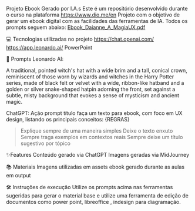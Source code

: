 Projeto Ebook Gerado por I.A.s
Este é um repositório desenvolvido durante o curso na plataforma https://www.dio.me/en
Projeto com o objetivo de gerar um ebook digital com as facilidades das ferramentas de IA. Todos os prompts seguem abaixo:
[Ebook_Daianne_A_MagiaUX.pdf](https://github.com/user-attachments/files/18439717/Ebook_Daianne_A_MagiaUX.pdf)

💻 Tecnologias utilizadas no projeto
https://chat.openai.com/
https://app.leonardo.ai/
PowerPoint

🧠 Prompts
Leonardo AI:

A traditional, pointed witch's hat with a wide brim and a tall, conical crown, reminiscent of those worn by wizards and witches in the Harry Potter series, made of black felt or velvet with a wide, ribbon-like hatband and a golden or silver snake-shaped hatpin adorning the front, set against a subtle, misty background that evokes a sense of mysticism and ancient magic.

ChatGPT:
Ação	prompt
título faça um texto para ebook, com foco em UX design, listando os principais conceitos: {REGRAS}
> Explique sempre de uma maneira simples
> Deixe o texto enxuto
> Sempre traga exemplos em contextos reais
> Sempre deixe um título sugestivo por tópico


✨Features
Conteúdo gerado via ChatGPT
Imagens geradas via MidJourney


📚 Materiais
Imagens utilizadas em assets
ebook gerado durante as aulas em output


🛠️ Instruções de execução
Utilize os prompts acima nas ferramentas sugeridas para gerar o material base e utilize uma ferramenta de edição de documentos como power point, libreoffice , indesign para diagramação.
